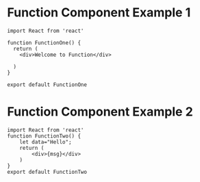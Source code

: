 # Function Component Example 1

```
import React from 'react'

function FunctionOne() {
  return (
    <div>Welcome to Function</div>
    
  )
}

export default FunctionOne
```

# Function Component  Example 2

```
import React from 'react'
function FunctionTwo() {
    let data="Hello";
    return (
        <div>{msg}</div>
    )
}
export default FunctionTwo

```
